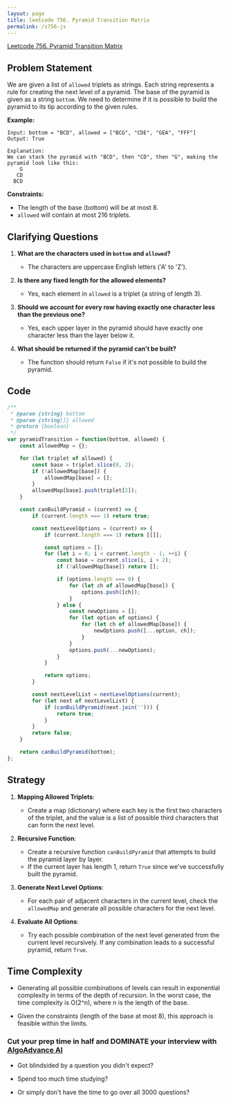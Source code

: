 ```yaml
---
layout: page
title: leetcode 756. Pyramid Transition Matrix
permalink: /s756-js
---
```

[Leetcode 756. Pyramid Transition Matrix](https://algoadvance.github.io/algoadvance/l756)
## Problem Statement

We are given a list of `allowed` triplets as strings. Each string represents a rule for creating the next level of a pyramid. The base of the pyramid is given as a string `bottom`. We need to determine if it is possible to build the pyramid to its tip according to the given rules.

**Example:**

```plaintext
Input: bottom = "BCD", allowed = ["BCG", "CDE", "GEA", "FFF"]
Output: True

Explanation:
We can stack the pyramid with "BCD", then "CD", then "G", making the pyramid look like this:
    G
   CD
  BCD
```

**Constraints:**
- The length of the base (bottom) will be at most 8.
- `allowed` will contain at most 216 triplets.

## Clarifying Questions

1. **What are the characters used in `bottom` and `allowed`?**
   - The characters are uppercase English letters ('A' to 'Z').

2. **Is there any fixed length for the allowed elements?**
   - Yes, each element in `allowed` is a triplet (a string of length 3).

3. **Should we account for every row having exactly one character less than the previous one?**
   - Yes, each upper layer in the pyramid should have exactly one character less than the layer below it.

4. **What should be returned if the pyramid can't be built?**
   - The function should return `False` if it's not possible to build the pyramid.

## Code

```javascript
/**
 * @param {string} bottom
 * @param {string[]} allowed
 * @return {boolean}
 */
var pyramidTransition = function(bottom, allowed) {
    const allowedMap = {};

    for (let triplet of allowed) {
        const base = triplet.slice(0, 2);
        if (!allowedMap[base]) {
            allowedMap[base] = [];
        }
        allowedMap[base].push(triplet[2]);
    }

    const canBuildPyramid = (current) => {
        if (current.length === 1) return true;

        const nextLevelOptions = (current) => {
            if (current.length === 1) return [[]];

            const options = [];
            for (let i = 0; i < current.length - 1; ++i) {
                const base = current.slice(i, i + 2);
                if (!allowedMap[base]) return [];

                if (options.length === 0) {
                    for (let ch of allowedMap[base]) {
                        options.push([ch]);
                    }
                } else {
                    const newOptions = [];
                    for (let option of options) {
                        for (let ch of allowedMap[base]) {
                            newOptions.push([...option, ch]);
                        }
                    }
                    options.push(...newOptions);
                }
            }

            return options;
        }

        const nextLevelList = nextLevelOptions(current);
        for (let next of nextLevelList) {
            if (canBuildPyramid(next.join(''))) {
                return true;
            }
        }
        return false;
    }

    return canBuildPyramid(bottom);
};
```

## Strategy

1. **Mapping Allowed Triplets**:
   - Create a map (dictionary) where each key is the first two characters of the triplet, and the value is a list of possible third characters that can form the next level.

2. **Recursive Function**:
   - Create a recursive function `canBuildPyramid` that attempts to build the pyramid layer by layer.
   - If the current layer has length 1, return `True` since we've successfully built the pyramid.

3. **Generate Next Level Options**:
   - For each pair of adjacent characters in the current level, check the `allowedMap` and generate all possible characters for the next level.

4. **Evaluate All Options**:
   - Try each possible combination of the next level generated from the current level recursively. If any combination leads to a successful pyramid, return `True`.

## Time Complexity

- Generating all possible combinations of levels can result in exponential complexity in terms of the depth of recursion. In the worst case, the time complexity is O(2^n), where n is the length of the base.

- Given the constraints (length of the base at most 8), this approach is feasible within the limits.


### Cut your prep time in half and DOMINATE your interview with [AlgoAdvance AI](https://algoAdvance.com)

- Got blindsided by a question you didn't expect?

- Spend too much time studying?

- Or simply don't have the time to go over all 3000 questions?

